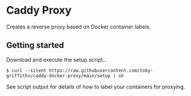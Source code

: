 # Caddy Proxy

Creates a reverse proxy based on Docker container labels.

## Getting started

Download and execute the setup script… 

```
$ curl --silent https://raw.githubusercontent.com/toby-griffiths/caddy-docker-proxy/main/setup | sh
```

See script output for details of how to label your containers for proxying.
